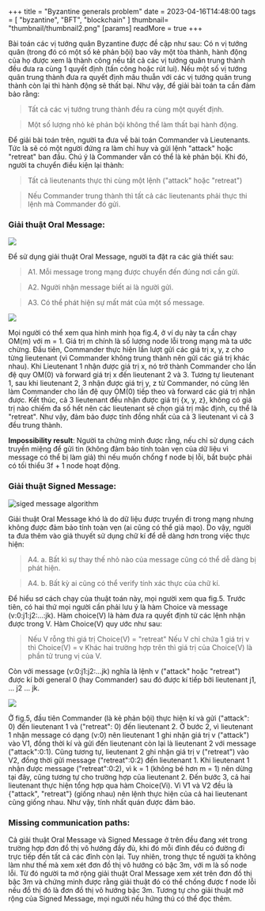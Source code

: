 +++
title = "Byzantine generals problem"
date = 2023-04-16T14:48:00
tags = [
"byzantine",
"BFT",
"blockchain"
]
thumbnail= "thumbnail/thumbnail2.png"
[params]
  readMore = true
+++




Bài toán các vị tướng quân Byzantine được đề cập như sau: Có n vị tướng quân (trong đó có một số kẻ phản bội) bao vây một tòa thành, hành động của họ được xem là thành công nếu tất cả các vị tướng quân trung thành đều đưa ra cùng 1 quyết định (tấn công hoặc rút lui). Nếu một số vị tướng quân trung thành đưa ra quyết định mâu thuẫn với các vị tướng quân trung thành còn lại thì hành động sẽ thất bại. Như vậy, để giải bài toán ta cần đảm bảo rằng:

> Tất cả các vị tướng trung thành đều ra cùng một quyết định.

> Một số lượng nhỏ kẻ phản bội không thể làm thất bại hành động.

Để giải bài toán trên, người ta đưa về bài toán Commander và Lieutenants. Tức là sẽ có một người đứng ra làm chỉ huy và gửi lệnh "attack" hoặc "retreat" ban đầu. Chú ý là Commander vẫn có thể là kẻ phản bội. Khi đó, người ta chuyển điều kiện lại thành:

> Tất cả lieutenants thực thi cùng một lệnh ("attack" hoặc "retreat")

> Nếu Commander trung thành thì tất cả các lieutenants phải thực thi lệnh mà Commander đó gửi.

### Giải thuật Oral Message:

![](https://images.viblo.asia/439684bc-7461-47c8-ad23-e1bcc3c8ab78.jpg)

Để sử dụng giải thuật Oral Message, người ta đặt ra các giả thiết sau:

> A1. Mỗi message trong mạng được chuyển đến đúng nơi cần gửi.

> A2. Người nhận message biết ai là người gửi.

> A3. Có thể phát hiện sự mất mát của một số message.

![](https://images.viblo.asia/8d5f4ac2-35f0-47ac-a8d5-1c0197517e8e.jpg)

Mọi người có thể xem qua hình minh họa fig.4, ở ví dụ này ta cần chạy OM(m) với m = 1. Giá trị m chính là số lượng node lỗi trong mạng mà ta ước chừng.
Đầu tiên, Commander thực hiện lần lượt gửi các giá trị x, y, z cho từng lieutenant (vì Commander không trung thành nên gửi các giá trị khác nhau). Khi Lieutenant 1 nhận được giá trị x, nó trở thành Commander cho lần đệ quy OM(0) và forward giá trị x đến lieutenant 2 và 3. Tương tự lieutenant 1, sau khi lieutenant 2, 3 nhận được giá trị y, z từ Commander, nó cũng lên làm Commander cho lần đệ quy OM(0) tiếp theo và forward các giá trị nhận được. Kết thúc, cả 3 lieutenant đều nhận được giá trị {x, y, z}, không có giá trị nào chiếm đa số hết nên các lieutenant sẽ chọn giá trị mặc định, cụ thể là "retreat". Như vậy, đảm bảo được tính đồng nhất của cả 3 lieutenant vì cả 3 đều trung thành.

**Impossibility result**: Người ta chứng minh được rằng, nếu chỉ sử dụng cách truyền miệng để gửi tin (không đảm bảo tính toàn vẹn của dữ liệu vì message có thể bị làm giả) thì nếu muốn chống f node bị lỗi, bắt buộc phải có tối thiểu 3f + 1 node hoạt động.

### Giải thuật Signed Message:

![siged message algorithm](images/byzantine-generals-problem-img1.jpg)

Giải thuật Oral Message khó là do dữ liệu được truyền đi trong mạng nhưng không được đảm bảo tính toàn vẹn (ai cũng có thể giả mạo). Do vậy, người ta đưa thêm vào giả thuyết sử dụng chữ kí để dễ dàng hơn trong việc thực hiện:

> A4. a. Bất kì sự thay thế nhỏ nào của message cũng có thể dễ dàng bị phát hiện.

> A4. b. Bất kỳ ai cũng có thể verify tính xác thực của chữ kí.

Để hiểu sơ cách chạy của thuật toán này, mọi người xem qua fig.5. Trước tiên, có hai thứ mọi người cần phải lưu ý là hàm Choice và message (v:0:j1:j2:...:jk). Hàm choice(V) là hàm đưa ra quyết định từ các lệnh nhận được trong V. Hàm Choice(V) quy ước như sau:

> Nếu V rỗng thì giá trị Choice(V) = "retreat"
> Nếu V chỉ chứa 1 giá trị v thì Choice(V) = v
> Khác hai trường hợp trên thì giá trị của Choice(V) là phần tử trung vị của V.

Còn với message (v:0:j1:j2:...jk) nghĩa là lệnh v ("attack" hoặc "retreat") được kí bởi general 0 (hay Commander) sau đó được kí tiếp bởi lieutenant j1, ... j2 ... jk.

![](https://images.viblo.asia/8262809b-599c-4b2d-a044-3c0cd7c3fac2.jpg)

Ở fig.5, đầu tiên Commander (là kẻ phản bội) thực hiện kí và gửi ("attack": 0) đến lieutenant 1 và ("retreat": 0) đến lieutenant 2. Ở bước 2, vì lieutenant 1 nhận message có dạng (v:0) nên lieutenant 1 ghi nhận giá trị v ("attack") vào V1, đồng thời kí và gửi đến lieutenant còn lại là lieutenant 2 với message ("attack":0:1). Cũng tương tự, lieutenant 2 ghi nhận giá trị v ("retreat") vào V2, đồng thời gửi message ("retreat":0:2) đến lieutenant 1. Khi lieutenant 1 nhận được message ("retreat":0:2), vì k = 1 (không bé hơn m = 1) nên dừng tại đây, cũng tương tự cho trường hợp của lieutenant 2. Đến bước 3, cả hai lieutenant thực hiện tổng hợp qua hàm Choice(Vi). Vì V1 và V2 đều là {"attack", "retreat"} (giống nhau) nên lệnh thực hiện của cả hai lieutenant cũng giống nhau. Như vậy, tính nhất quán được đảm bảo.

### Missing communication paths:

Cả giải thuật Oral Message và Signed Message ở trên đều đang xét trong trường hợp đơn đồ thị vô hướng đầy đủ, khi đó mỗi đỉnh đều có đường đi trực tiếp đến tất cả các đỉnh còn lại. Tuy nhiên, trong thực tế người ta không làm như thế mà xem xét đơn đồ thị vô hướng có bậc 3m, với m là số node lỗi. Từ đó người ta mở rộng giải thuật Oral Message xem xét trên đơn đồ thị bậc 3m và chứng minh được rằng giải thuật đó có thể chống được f node lỗi nếu đồ thị đó là đơn đồ thị vô hướng bậc 3m. Tương tự cho giải thuật mở rộng của Signed Message, mọi người nếu hứng thú có thể đọc thêm.